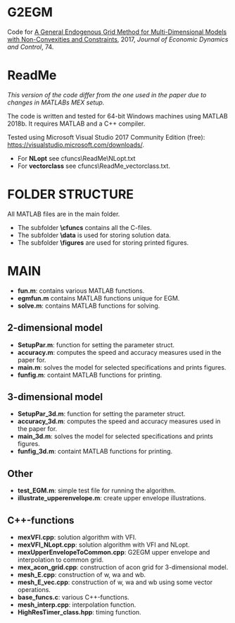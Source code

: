 # G2EGM

Code for [A General Endogenous Grid Method for Multi-Dimensional Models with Non-Convexities and Constraints](https://linkinghub.elsevier.com/retrieve/pii/S0165188916301920), 2017, *Journal of Economic Dynamics and Control*, 74.

# ReadMe 

*This version of the code differ from the one used in the paper due to changes in MATLABs MEX setup.*

The code is written and tested for 64-bit Windows machines using MATLAB 2018b.
It requires MATLAB and a C++ compiler.

Tested using Microsoft Visual Studio 2017 Community Edition (free):
https://visualstudio.microsoft.com/downloads/.

* For **NLopt** see cfuncs\ReadMe\NLopt.txt
* For **vectorclass** see cfuncs\ReadMe_vectorclass.txt.

# FOLDER STRUCTURE 

All MATLAB files are in the main folder.

* The subfolder **\cfuncs** contains all the C-files.
* The subfolder **\data** is used for storing solution data.
* The subfolder **\figures** are used for storing printed figures.

# MAIN 

* **fun.m**: contains various MATLAB functions.
* **egmfun.m** contains MATLAB functions unique for EGM.
* **solve.m**: contains MATLAB functions for solving.

## 2-dimensional model

* **SetupPar.m**: function for setting the parameter struct.
* **accuracy.m**: computes the speed and accuracy measures used in the paper for.
* **main.m**: solves the model for selected specifications and prints figures. 
* **funfig.m**: containt MATLAB functions for printing.

## 3-dimensional model

* **SetupPar_3d.m**: function for setting the parameter struct.
* **accuracy_3d.m**: computes the speed and accuracy measures used in the paper for.
* **main_3d.m**: solves the model for selected specifications and prints figures. 
* **funfig_3d.m**: containt MATLAB functions for printing.

## Other

* **test_EGM.m**: simple test file for running the algorithm.
* **illustrate_upperenvelope.m**: create upper envelope illustrations.

## C++-functions

* **mexVFI.cpp**: solution algorithm with VFI.
* **mexVFI_NLopt.cpp**: solution algorithm with VFI and NLopt.
* **mexUpperEnvelopeToCommon.cpp**: G2EGM upper envelope and interpolation to common grid.
* **mex_acon_grid.cpp**: construction of acon grid for 3-dimensional model.
* **mesh_E.cpp**: construction of w, wa and wb.
* **mesh_E_vec.cpp**: construction of w, wa and wb using some vector operations.
* **base_funcs.c**: various C++-functions.
* **mesh_interp.cpp**: interpolation function.
* **HighResTimer_class.hpp**: timing function.